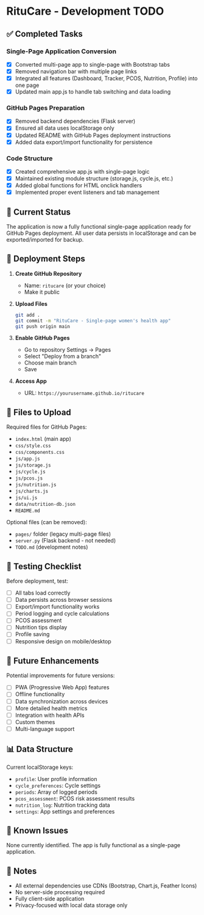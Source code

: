 # RituCare - Development TODO

## ✅ Completed Tasks

### Single-Page Application Conversion
- [x] Converted multi-page app to single-page with Bootstrap tabs
- [x] Removed navigation bar with multiple page links
- [x] Integrated all features (Dashboard, Tracker, PCOS, Nutrition, Profile) into one page
- [x] Updated main app.js to handle tab switching and data loading

### GitHub Pages Preparation
- [x] Removed backend dependencies (Flask server)
- [x] Ensured all data uses localStorage only
- [x] Updated README with GitHub Pages deployment instructions
- [x] Added data export/import functionality for persistence

### Code Structure
- [x] Created comprehensive app.js with single-page logic
- [x] Maintained existing module structure (storage.js, cycle.js, etc.)
- [x] Added global functions for HTML onclick handlers
- [x] Implemented proper event listeners and tab management

## 🔄 Current Status

The application is now a fully functional single-page application ready for GitHub Pages deployment. All user data persists in localStorage and can be exported/imported for backup.

## 🚀 Deployment Steps

1. **Create GitHub Repository**
   - Name: `ritucare` (or your choice)
   - Make it public

2. **Upload Files**
   ```bash
   git add .
   git commit -m "RituCare - Single-page women's health app"
   git push origin main
   ```

3. **Enable GitHub Pages**
   - Go to repository Settings → Pages
   - Select "Deploy from a branch"
   - Choose main branch
   - Save

4. **Access App**
   - URL: `https://yourusername.github.io/ritucare`

## 📁 Files to Upload

Required files for GitHub Pages:
- `index.html` (main app)
- `css/style.css`
- `css/components.css`
- `js/app.js`
- `js/storage.js`
- `js/cycle.js`
- `js/pcos.js`
- `js/nutrition.js`
- `js/charts.js`
- `js/ui.js`
- `data/nutrition-db.json`
- `README.md`

Optional files (can be removed):
- `pages/` folder (legacy multi-page files)
- `server.py` (Flask backend - not needed)
- `TODO.md` (development notes)

## 🧪 Testing Checklist

Before deployment, test:
- [ ] All tabs load correctly
- [ ] Data persists across browser sessions
- [ ] Export/import functionality works
- [ ] Period logging and cycle calculations
- [ ] PCOS assessment
- [ ] Nutrition tips display
- [ ] Profile saving
- [ ] Responsive design on mobile/desktop

## 🔧 Future Enhancements

Potential improvements for future versions:
- [ ] PWA (Progressive Web App) features
- [ ] Offline functionality
- [ ] Data synchronization across devices
- [ ] More detailed health metrics
- [ ] Integration with health APIs
- [ ] Custom themes
- [ ] Multi-language support

## 📊 Data Structure

Current localStorage keys:
- `profile`: User profile information
- `cycle_preferences`: Cycle settings
- `periods`: Array of logged periods
- `pcos_assessment`: PCOS risk assessment results
- `nutrition_log`: Nutrition tracking data
- `settings`: App settings and preferences

## 🐛 Known Issues

None currently identified. The app is fully functional as a single-page application.

## 📝 Notes

- All external dependencies use CDNs (Bootstrap, Chart.js, Feather Icons)
- No server-side processing required
- Fully client-side application
- Privacy-focused with local data storage only
